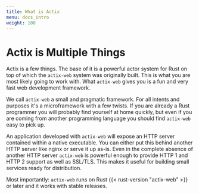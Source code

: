 ```yaml
---
title: What is Actix
menu: docs_intro
weight: 100
---
```


# Actix is Multiple Things

Actix is a few things.  The base of it is a powerful actor system for Rust on
top of which the `actix-web` system was originally built.  This is what you are most
likely going to work with.  What `actix-web` gives you is a fun and very fast web
development framework.

We call `actix-web` a small and pragmatic framework.  For all intents and purposes
it's a microframework with a few twists.  If you are already a Rust programmer
you will probably find yourself at home quickly, but even if you are coming from
another programming language you should find `actix-web` easy to pick up.

An application developed with `actix-web` will expose an HTTP server contained
within a native executable.  You can either put this behind another HTTP server like
nginx or serve it up as-is.  Even in the complete absence of another HTTP
server `actix-web` is powerful enough to provide HTTP 1 and HTTP 2 support as
well as SSL/TLS.  This makes it useful for building small services ready for
distribution.

Most importantly: `actix-web` runs on Rust {{< rust-version "actix-web" >}} or later
and it works with stable releases.
